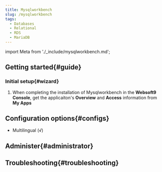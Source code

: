 ```yaml
---
title: Mysqlworkbench
slug: /mysqlworkbench
tags:
  - Databases
  - Relational
  - RDS
  - MariaDB
---
```


import Meta from './_include/mysqlworkbench.md';

<Meta name="meta" />

## Getting started{#guide}

### Initial setup{#wizard}

1. When completing the installation of Mysqlworkbench in the **Websoft9 Console**, get the applicaiton's **Overview** and **Access** information from **My Apps**  

## Configuration options{#configs}

- Multilingual (√)

## Administer{#administrator}

## Troubleshooting{#troubleshooting}
